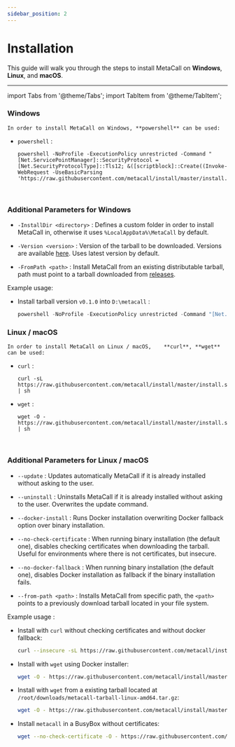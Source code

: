 ```yaml
---
sidebar_position: 2
---
```


# Installation

This guide will walk you through the steps to install MetaCall on **Windows**, **Linux**, and **macOS**.

---

import Tabs from '@theme/Tabs';
import TabItem from '@theme/TabItem';

<Tabs>
<TabItem value="windows" label="Windows" default>

### Windows
    In order to install MetaCall on Windows, **powershell** can be used:

- `powershell` :

  ```
  powershell -NoProfile -ExecutionPolicy unrestricted -Command "[Net.ServicePointManager]::SecurityProtocol = [Net.SecurityProtocolType]::Tls12; &([scriptblock]::Create((Invoke-WebRequest -UseBasicParsing 'https://raw.githubusercontent.com/metacall/install/master/install.ps1')))"
  ```

<br />

### Additional Parameters for Windows

- `-InstallDir <directory>` : Defines a custom folder in order to install MetaCall in, otherwise it uses `%LocalAppData%\MetaCall` by default.

- `-Version <version>` : Version of the tarball to be downloaded. Versions are available [here](https://github.com/metacall/distributable-windows/releases). Uses latest version by default.

- `-FromPath <path>` : Install MetaCall from an existing distributable tarball, path must point to a tarball downloaded from [releases](https://github.com/metacall/distributable-windows/releases).

Example usage:

- Install tarball version `v0.1.0` into `D:\metacall` :

  ```powershell
  powershell -NoProfile -ExecutionPolicy unrestricted -Command "[Net.ServicePointManager]::SecurityProtocol = [Net.SecurityProtocolType]::Tls12; &([scriptblock]::Create((Invoke-WebRequest -UseBasicParsing 'https://raw.githubusercontent.com/metacall/install/master/install.ps1'))) -InstallDir 'D:\metacall' -Version '0.1.0'"
  ```

</TabItem>
<TabItem value="linux/macos" label="Linux / macOS">

### Linux / macOS
    In order to install MetaCall on Linux / macOS,    **curl**, **wget** can be used:

- `curl` :
    ```
    curl -sL https://raw.githubusercontent.com/metacall/install/master/install.sh | sh
    ```

- `wget` :
    ```
    wget -O - https://raw.githubusercontent.com/metacall/install/master/install.sh | sh
    ```

<br />

### Additional Parameters for Linux / macOS

- `--update` : Updates automatically MetaCall if it is already installed without asking to the user.

- `--uninstall` : Uninstalls MetaCall if it is already installed without asking to the user. Overwrites the update command.

- `--docker-install` : Runs Docker installation overwriting Docker fallback option over binary installation.

- `--no-check-certificate` : When running binary installation (the default one), disables checking certificates when downloading the tarball. Useful for environments where there is not certificates, but insecure.

- `--no-docker-fallback` : When running binary installation (the default one), disables Docker installation as fallback if the binary installation fails.

- `--from-path <path>` : Installs MetaCall from specific path, the `<path>` points to a previously download tarball located in your file system.

Example usage :

- Install with `curl` without checking certificates and without docker fallback:

  ```sh
  curl --insecure -sL https://raw.githubusercontent.com/metacall/install/master/install.sh | sh -s -- --no-check-certificate --no-docker-fallback
  ```

- Install with `wget` using Docker installer:

  ```sh
  wget -O - https://raw.githubusercontent.com/metacall/install/master/install.sh | sh -s -- --docker-install
  ```

- Install with `wget` from a existing tarball located at `/root/downloads/metacall-tarball-linux-amd64.tar.gz`:

  ```sh
  wget -O - https://raw.githubusercontent.com/metacall/install/master/install.sh | sh -s -- --from-path /root/downloads/metacall-tarball-linux-amd64.tar.gz
  ```

- Install `metacall` in a BusyBox without certificates:

  ```sh
  wget --no-check-certificate -O - https://raw.githubusercontent.com/metacall/install/master/install.sh | sh -s -- --no-check-certificate
  ```

</TabItem>
</Tabs>


